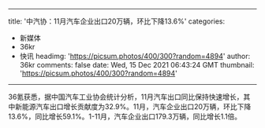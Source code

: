 
---
title: '中汽协：11月汽车企业出口20万辆，环比下降13.6%'
categories: 
 - 新媒体
 - 36kr
 - 快讯
headimg: 'https://picsum.photos/400/300?random=4894'
author: 36kr
comments: false
date: Wed, 15 Dec 2021 06:43:24 GMT
thumbnail: 'https://picsum.photos/400/300?random=4894'
---

<div>   
36氪获悉，据中国汽车工业协会统计分析，11月汽车出口同比保持快速增长，其中新能源汽车出口增长贡献度为32.9%。11月，汽车企业出口20万辆，环比下降13.6%，同比增长59.1%。1-11月，汽车企业出口179.3万辆，同比增长1.1倍。  
</div>
            